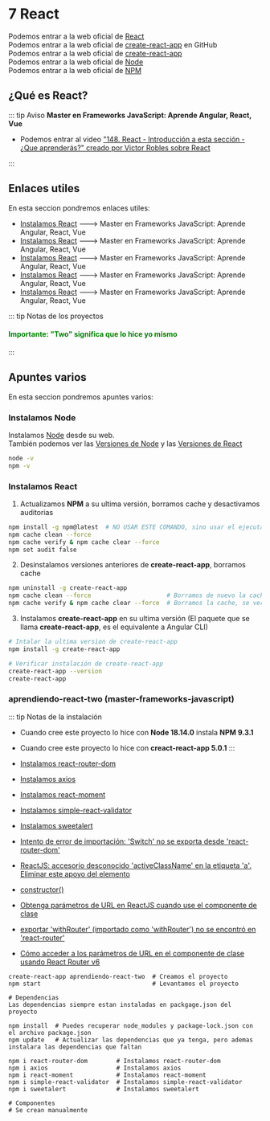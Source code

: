 # 7 React

Podemos entrar a la web oficial de [React](https://es.reactjs.org/)<br>
Podemos entrar a la web oficial de [create-react-app](https://github.com/facebook/create-react-app) en GitHub<br>
Podemos entrar a la web oficial de [create-react-app](https://create-react-app.dev/)<br>
Podemos entrar a la web oficial de [Node](https://nodejs.org/es/)<br>
Podemos entrar a la web oficial de [NPM](https://www.npmjs.com/)

## ¿Qué es React?

::: tip Aviso
**Master en Frameworks JavaScript: Aprende Angular, React, Vue**
* Podemos entrar al video ["148. React - Introducción a esta sección - ¿Que aprenderás?" creado por Victor Robles sobre React](https://www.udemy.com/course/master-en-frameworks-javascript-aprende-angular-react-vue-js/learn/lecture/15380910#overview)

:::

## Enlaces utiles

En esta seccion pondremos enlaces utiles:

* [Instalamos React](https://www.udemy.com/course/master-en-frameworks-javascript-aprende-angular-react-vue-js/learn/lecture/15527506#overview) ---> Master en Frameworks JavaScript: Aprende Angular, React, Vue
* [Instalamos React](https://www.udemy.com/course/master-en-frameworks-javascript-aprende-angular-react-vue-js/learn/lecture/15527506#overview) ---> Master en Frameworks JavaScript: Aprende Angular, React, Vue
* [Instalamos React](https://www.udemy.com/course/master-en-frameworks-javascript-aprende-angular-react-vue-js/learn/lecture/15527506#overview) ---> Master en Frameworks JavaScript: Aprende Angular, React, Vue
* [Instalamos React](https://www.udemy.com/course/master-en-frameworks-javascript-aprende-angular-react-vue-js/learn/lecture/15527506#overview) ---> Master en Frameworks JavaScript: Aprende Angular, React, Vue
* [Instalamos React](https://www.udemy.com/course/master-en-frameworks-javascript-aprende-angular-react-vue-js/learn/lecture/15527506#overview) ---> Master en Frameworks JavaScript: Aprende Angular, React, Vue

::: tip Notas de los proyectos
#### <p style="color:green;">Importante: "Two" significa que lo hice yo mismo</p>
:::

## Apuntes varios

En esta seccion pondremos apuntes varios:

### Instalamos Node
Instalamos [Node](https://nodejs.org/es/) desde su web.<br>
También podemos ver las [Versiones de Node](https://nodejs.org/es/download/releases/) y las [Versiones de React](https://es.reactjs.org/versions)
```bash
node -v
npm -v
```

### Instalamos React
1. Actualizamos **NPM** a su ultima versión, borramos cache y desactivamos auditorias
```bash
npm install -g npm@latest  # NO USAR ESTE COMANDO, sino usar el ejecutable de la web e instalar la versión que necesites o la version LTS (El ejecutable instala Node y la version de NPM con la que viene)
npm cache clean --force
npm cache verify & npm cache clear --force
npm set audit false
```

2. Desinstalamos versiones anteriores de **create-react-app**, borramos cache
```bash
npm uninstall -g create-react-app
npm cache clean --force                     # Borramos de nuevo la cache para eliminar todos los posibles conflictos que tengamos con npm
npm cache verify & npm cache clear --force  # Borramos la cache, se verifico y se comprimio, se elimino lo que se tuvo que eliminar / Para asegurarnos, borramos la cache, y borramos los paquetes antiguos, borramos lo que tenga que borrar
```

3. Instalamos **create-react-app** en su ultima versión (El paquete que se llama **create-react-app**, es el equivalente a Angular CLI)
```bash
# Intalar la ultima version de create-react-app
npm install -g create-react-app

# Verificar instalación de create-react-app
create-react-app --version
create-react-app
```



### aprendiendo-react-two (master-frameworks-javascript)
::: tip Notas de la instalación
* Cuando cree este proyecto lo hice con **Node 18.14.0** instala **NPM 9.3.1**
* Cuando cree este proyecto lo hice con **creact-react-app 5.0.1**
:::

* [Instalamos react-router-dom](https://www.npmjs.com/package/react-router-dom)
* [Instalamos axios](https://www.npmjs.com/package/axios)
* [Instalamos react-moment](https://www.npmjs.com/package/react-moment)
* [Instalamos simple-react-validator](https://www.npmjs.com/package/simple-react-validator)
* [Instalamos sweetalert](https://www.npmjs.com/package/sweetalert)
* [Intento de error de importación: 'Switch' no se exporta desde 'react-router-dom'](https://stackoverflow.com/questions/63124161/attempted-import-error-switch-is-not-exported-from-react-router-dom)
* [ReactJS: accesorio desconocido 'activeClassName' en la etiqueta 'a'. Eliminar este apoyo del elemento](https://stackoverflow.com/questions/43146460/reactjs-unknown-prop-activeclassname-on-a-tag-remove-this-prop-from-the-e)
* [constructor()](https://es.reactjs.org/docs/react-component.html#constructor)
* [Obtenga parámetros de URL en ReactJS cuando use el componente de clase](https://stackoverflow.com/questions/71715111/get-url-params-in-reactjs-when-using-class-component)
* [exportar 'withRouter' (importado como 'withRouter') no se encontró en 'react-router'](https://www.datainfinities.com/39/export-withrouter-was-not-found-in-react-router)
* [Cómo acceder a los parámetros de URL en el componente de clase usando React Router v6](https://www.cluemediator.com/how-to-access-url-parameters-in-the-class-component-using-react-router-v6)

```
create-react-app aprendiendo-react-two  # Creamos el proyecto
npm start                               # Levantamos el proyecto

# Dependencias
Las dependencias siempre estan instaladas en packgage.json del proyecto

npm install  # Puedes recuperar node_modules y package-lock.json con el archivo package.json
npm update   # Actualizar las dependencias que ya tenga, pero ademas instalara las dependencias que faltan

npm i react-router-dom        # Instalamos react-router-dom
npm i axios                   # Instalamos axios
npm i react-moment            # Instalamos react-moment
npm i simple-react-validator  # Instalamos simple-react-validator
npm i sweetalert              # Instalamos sweetalert

# Componentes
# Se crean manualmente
```
